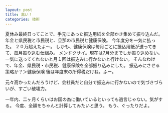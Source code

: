 ```yaml
---
layout: post
title: 高い！
categories: 技術
---
```


夏休み最終日ってことで、手元にあった振込用紙を全部かき集めて振り込んだ。
年金と県民税と市民税と、旦那の市民税と健康保険。
今年度分を一気に払った。
２０万超えたよ～。
しかも、健康保険は毎月ごとに振込用紙が送ってきて、毎月振り込む仕組み。
メンドクサイ。現在は7月分までしか振り込めない。
一気に送ってくれないと月１回は振込みに行かないと行けない。
そんなわけで、年金、県民税・市民税、健康保険を全部振り込みにした。
振込みにさせる策略か？＞健康保険
後は年度末の所得税だけね。ふー。

元々高かったんだろうけど、会社員だと自分で振込みに行かないので気づきづらいが、すごい破壊力。

一年内、二ヶ月くらいはお国の為に働いているといっても過言じゃない。気がする。
今度、全額をちゃんと計算してみたいと思う。
もう、ぐったりだよ。
